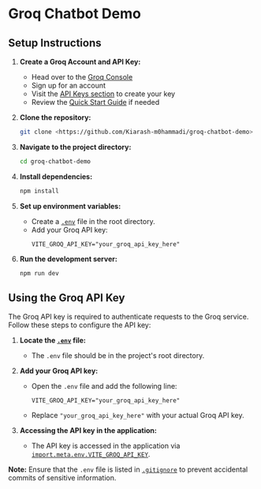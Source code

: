 # Groq Chatbot Demo

## Setup Instructions

1. **Create a Groq Account and API Key:**

   - Head over to the [Groq Console](https://console.groq.com/)
   - Sign up for an account
   - Visit the [API Keys section](https://console.groq.com/keys) to create your key
   - Review the [Quick Start Guide](https://console.groq.com/docs/quickstart) if needed

2. **Clone the repository:**
   ```sh
   git clone <https://github.com/Kiarash-m0hammadi/groq-chatbot-demo>
   ```
3. **Navigate to the project directory:**
   ```sh
   cd groq-chatbot-demo
   ```
4. **Install dependencies:**
   ```sh
   npm install
   ```
5. **Set up environment variables:**
   - Create a [`.env`](.env) file in the root directory.
   - Add your Groq API key:
     ```
     VITE_GROQ_API_KEY="your_groq_api_key_here"
     ```
6. **Run the development server:**
   ```sh
   npm run dev
   ```

## Using the Groq API Key

The Groq API key is required to authenticate requests to the Groq service. Follow these steps to configure the API key:

1. **Locate the [`.env`](.env) file:**

   - The `.env` file should be in the project's root directory.

2. **Add your Groq API key:**

   - Open the `.env` file and add the following line:
     ```
     VITE_GROQ_API_KEY="your_groq_api_key_here"
     ```
   - Replace `"your_groq_api_key_here"` with your actual Groq API key.

3. **Accessing the API key in the application:**
   - The API key is accessed in the application via [`import.meta.env.VITE_GROQ_API_KEY`](src/config/groq-config.js).

**Note:** Ensure that the `.env` file is listed in [`.gitignore`](.gitignore) to prevent accidental commits of sensitive information.
